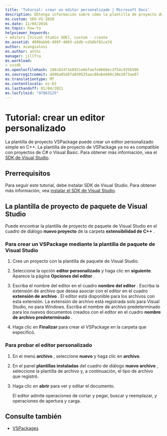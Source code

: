 ```yaml
---
title: 'Tutorial: crear un editor personalizado | Microsoft Docs'
description: Obtenga información sobre cómo la plantilla de proyecto de VSPackage puede crear un editor personalizado simple en C++ mediante este tutorial.
ms.custom: SEO-VS-2020
ms.date: 11/04/2016
ms.topic: how-to
helpviewer_keywords:
- editors [Visual Studio SDK], custom - create
ms.assetid: d090abb6-d99f-4083-a3db-cd16bf81ce7d
author: acangialosi
ms.author: anthc
manager: jillfra
ms.workload:
- vssdk
ms.openlocfilehash: 188c02471e8921e66faefe9668ec3f54c935b50b
ms.sourcegitcommit: dd96a95d87a039525aac86abe689c30e2073ae87
ms.translationtype: MT
ms.contentlocale: es-ES
ms.lasthandoff: 01/04/2021
ms.locfileid: "97863125"
---
```

# <a name="walkthrough-create-a-custom-editor"></a>Tutorial: crear un editor personalizado
La plantilla de proyecto VSPackage puede crear un editor personalizado simple en C++. La plantilla de proyecto de VSPackage ya no es compatible con proyectos de C# o Visual Basic. Para obtener más información, vea el [SDK de Visual Studio](../extensibility/visual-studio-sdk.md).

## <a name="prerequisites"></a>Prerrequisitos
 Para seguir este tutorial, debe instalar SDK de Visual Studio. Para obtener más información, vea [instalar el SDK de Visual Studio](../extensibility/installing-the-visual-studio-sdk.md).

## <a name="the-visual-studio-package-project-template"></a>La plantilla de proyecto de paquete de Visual Studio
 Puede encontrar la plantilla de proyecto de paquete de Visual Studio en el cuadro de diálogo **nuevo proyecto** de la carpeta **extensibilidad de C++** .

### <a name="to-create-a-vspackage-using-the-visual-studio-package-template"></a>Para crear un VSPackage mediante la plantilla de paquete de Visual Studio

1. Cree un proyecto con la plantilla de paquete de Visual Studio.

2. Seleccione la opción **editor personalizado** y haga clic en **siguiente**. Aparece la página **Opciones del editor** .

3. Escriba el nombre del editor en el cuadro **nombre del editor** . Escriba la extensión de archivo que desea asociar con el editor en el cuadro **extensión de archivo** . El editor está disponible para los archivos con esta extensión. La extensión de archivo está registrada solo para Visual Studio, no para Windows. Escriba el nombre de archivo predeterminado para los nuevos documentos creados con el editor en el cuadro **nombre de archivo predeterminado** .

4. Haga clic en **Finalizar** para crear el VSPackage en la carpeta que especificó.

### <a name="to-test-your-custom-editor"></a>Para probar el editor personalizado

1. En el menú **archivo** , seleccione **nuevo** y haga clic en **archivo**.

2. En el panel **plantillas instaladas** del cuadro de diálogo **nuevo archivo** , seleccione la plantilla de archivo y, a continuación, el tipo de archivo que registró.

3. Haga clic en **abrir** para ver y editar el documento.

     El editor admite operaciones de cortar y pegar, buscar y reemplazar, y operaciones de apertura y carga.

## <a name="see-also"></a>Consulte también
- [VSPackages](../extensibility/internals/vspackages.md)
